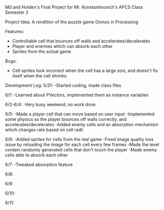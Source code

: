 Md and Holden's Final Project for Mr. Konstantinovich's APCS Class Semester 2

Project Idea: A rendition of the puzzle game Osmos in Processing

Features:
- Controllable cell that bounces off walls and accelerates/decelerates
- Player and enemies which can absorb each other
- Sprites from the actual game

Bugs:
- Cell sprites look incorrect when the cell has a large size, and doesn't fix itself when the cell shrinks.

Development Log:
5/31:
-Started coding, made class files

6/1:
-Learned about PVectors, implemented them as instance variables

6/2-6/4:
-Very busy weekend; no work done

6/5:
-Made a player cell that can move based on user input
-Implemented some physics so the player bounces off walls correctly, and accelerates/decelerates
-Added enemy cells and an absorption mechanism which changes rate based on cell radii

6/6:
-Added sprites for cells from the real game
-Fixed image quality loss issue by reloading the image for each cell every few frames
-Made the level contain randomly generated cells that don't touch the player
-Made enemy cells able to absorb each other

6/7:
-Tweaked absorption feature

6/8:

6/9:

6/10:

6/11:
